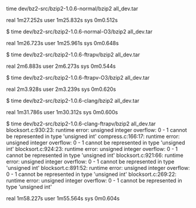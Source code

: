 time dev/bz2-src/bzip2-1.0.6-normal/bzip2 all_dev.tar

real    1m27.252s
user    1m25.832s
sys     0m0.512s

$ time dev/bz2-src/bzip2-1.0.6-normal-O3/bzip2 all_dev.tar

real    1m26.723s
user    1m25.961s
sys     0m0.648s

$ time dev/bz2-src/bzip2-1.0.6-ftrapv/bzip2 all_dev.tar

real    2m6.883s
user    2m6.273s
sys     0m0.544s

$ time dev/bz2-src/bzip2-1.0.6-ftrapv-O3/bzip2 all_dev.tar

real    2m3.928s
user    2m3.239s
sys     0m0.620s

$ time dev/bz2-src/bzip2-1.0.6-clang/bzip2 all_dev.tar                                                                                   

real    1m31.786s
user    1m30.312s
sys     0m0.600s

$ time dev/bz2-src/bzip2-1.0.6-clang-ftrapv/bzip2 all_dev.tar                                                                            
blocksort.c:930:23: runtime error: unsigned integer overflow: 0 - 1 cannot be represented in type 'unsigned int'
compress.c:166:17: runtime error: unsigned integer overflow: 0 - 1 cannot be represented in type 'unsigned int'
blocksort.c:924:23: runtime error: unsigned integer overflow: 0 - 1 cannot be represented in type 'unsigned int'
blocksort.c:921:66: runtime error: unsigned integer overflow: 0 - 1 cannot be represented in type 'unsigned int'
blocksort.c:891:52: runtime error: unsigned integer overflow: 0 - 1 cannot be represented in type 'unsigned int'
blocksort.c:269:22: runtime error: unsigned integer overflow: 0 - 1 cannot be represented in type 'unsigned int'

real    1m58.227s
user    1m55.564s
sys     0m0.604s
